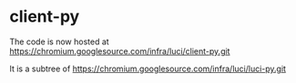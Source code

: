 # client-py

The code is now hosted at
https://chromium.googlesource.com/infra/luci/client-py.git

It is a subtree of https://chromium.googlesource.com/infra/luci/luci-py.git
